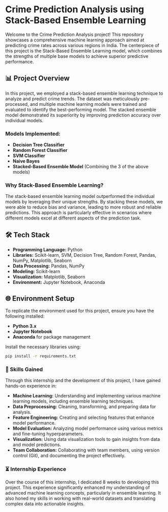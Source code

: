 # Crime Prediction Analysis using Stack-Based Ensemble Learning

Welcome to the Crime Prediction Analysis project! This repository showcases a comprehensive machine learning approach aimed at predicting crime rates across various regions in India. The centerpiece of this project is the Stack-Based Ensemble Learning model, which combines the strengths of multiple base models to achieve superior predictive performance.

## 📊 Project Overview

In this project, we employed a stack-based ensemble learning technique to analyze and predict crime trends. The dataset was meticulously pre-processed, and multiple machine learning models were trained and evaluated to identify the best-performing model. The stacked ensemble model demonstrated its superiority by improving prediction accuracy over individual models.

### Models Implemented:
- **Decision Tree Classifier**
- **Random Forest Classifier**
- **SVM Classifier**
- **Naive Bayes**
- **Stacked-Based Ensemble Model** (Combining the 3 of the above models)

### Why Stack-Based Ensemble Learning?

The stack-based ensemble learning model outperformed the individual models by leveraging their unique strengths. By stacking these models, we were able to reduce bias and variance, leading to more robust and reliable predictions. This approach is particularly effective in scenarios where different models excel at different aspects of the prediction task.

## 🛠️ Tech Stack
- **Programming Language:** Python
- **Libraries:** Scikit-learn, SVM, Decision Tree, Random Forest, Pandas, NumPy, Matplotlib, Seaborn
- **Data Processing:** Pandas, NumPy
- **Modeling:** Scikit-learn
- **Visualization:** Matplotlib, Seaborn
- **Environment:** Jupyter Notebook, Anaconda

## 🌐 Environment Setup

To replicate the environment used for this project, ensure you have the following installed:
- **Python 3.x**
- **Jupyter Notebook**
- **Anaconda** for package management

Install the necessary libraries using:

```bash
pip install -r requirements.txt
```
### 🚀 Skills Gained
Through this internship and the development of this project, I have gained hands-on experience in:

- **Machine Learning:** Understanding and implementing various machine learning models, including ensemble learning techniques.
- **Data Preprocessing:** Cleaning, transforming, and preparing data for analysis.
- **Feature Engineering:** Creating and selecting features that enhance model performance.
- **Model Evaluation:** Analyzing model performance using various metrics and fine-tuning hyperparameters.
- **Visualization:** Using data visualization tools to gain insights from data and model predictions.
- **Team Collaboration:** Collaborating with team members, using version control (Git), and documenting the project effectively.

### ⏳ Internship Experience

Over the course of this internship, I dedicated 8 weeks to developing this project. This experience significantly enhanced my understanding of advanced machine learning concepts, particularly in ensemble learning. It also honed my skills in working with real-world datasets and translating complex data into actionable insights.

